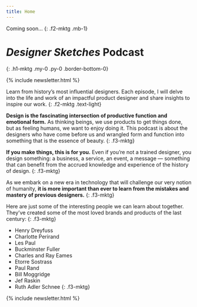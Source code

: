 ```yaml
---
title: Home
---
```


Coming soon…
{: .f2-mktg .mb-1}

# *Designer Sketches* Podcast
{: .h1-mktg .my-0 .py-0 .border-bottom-0}

{% include newsletter.html %}

Learn from history’s most influential designers. Each episode, I will delve into the life and work of an impactful product designer and share insights to inspire our work.
{: .f2-mktg .text-light}

**Design is the fascinating intersection of productive function and emotional form.** As thinking beings, we use products to get things done, but as feeling humans, we want to enjoy doing it. This podcast is about the designers who have come before us and wrangled form and function into something that is the essence of beauty.
{: .f3-mktg}

**If you make things, this is for you.** Even if you’re not a trained designer, you design something: a business, a service, an event, a message — something that can benefit from the accrued knowledge and experience of the history of design.
{: .f3-mktg}

As we embark on a new era in technology that will challenge our very notion of humanity, **it is more important than ever to learn from the mistakes and mastery of previous designers.**
{: .f3-mktg}

Here are just some of the interesting people we can learn about together. They’ve created some of the most loved brands and products of the last century:
{: .f3-mktg}

- Henry Dreyfuss
- Charlotte Perirand
- Les Paul
- Buckminster Fuller
- Charles and Ray Eames
- Etorre Sostrass
- Paul Rand
- Bill Moggridge
- Jef Raskin
- Ruth Adler Schnee
{: .f3-mktg}

{% include newsletter.html %}
